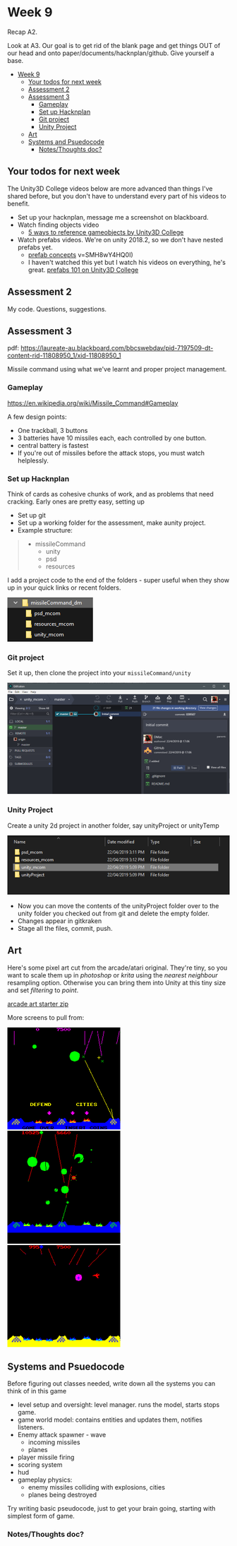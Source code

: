 # Week 9

Recap A2.

Look at A3. Our goal is to get rid of the blank page and get things OUT of our head and onto paper/documents/hacknplan/github. Give yourself a base.


<!-- @import "[TOC]" {cmd="toc" depthFrom=1 depthTo=6 orderedList=false} -->

<!-- code_chunk_output -->

* [Week 9](#week-9)
	* [Your todos for next week](#your-todos-for-next-week)
	* [Assessment 2](#assessment-2)
	* [Assessment 3](#assessment-3)
		* [Gameplay](#gameplay)
		* [Set up Hacknplan](#set-up-hacknplan)
		* [Git project](#git-project)
		* [Unity Project](#unity-project)
	* [Art](#art)
	* [Systems and Psuedocode](#systems-and-psuedocode)
		* [Notes/Thoughts doc?](#notesthoughts-doc)

<!-- /code_chunk_output -->


## Your todos for next week

The Unity3D College videos below are more advanced than things I've shared before, but you don't have to understand every part of his videos to benefit.

* Set up your hacknplan, message me a screenshot on blackboard.
* Watch finding objects video
  - [5 ways to reference gameobjects by Unity3D College](https://www.youtube.com/watch?v=ymq2AUckws0)
* Watch prefabs videos. We're on unity 2018.2, so we don't have nested prefabs  yet. 
  - [prefab concepts](https://unity3d.com/learn/tutorials/topics/interface-essentials/prefabs-concept-usage?playlist=17090)
  v=SMH8wY4HQ0I)
  - I haven't watched this yet but I watch his videos on everything, he's great. [prefabs 101 on Unity3D College](https://www.youtube.com/watch?v=46BxZNP0WXk)

## Assessment 2

My code. Questions, suggestions.

## Assessment 3

pdf: <https://laureate-au.blackboard.com/bbcswebdav/pid-7197509-dt-content-rid-11808950_1/xid-11808950_1>

Missile command using what we've learnt and proper project management.

### Gameplay

<https://en.wikipedia.org/wiki/Missile_Command#Gameplay>

A few design points:
* One trackball, 3 buttons
* 3 batteries have 10 missiles each, each controlled by one button.
* central battery is fastest
* If you're out of missiles before the attack stops, you must watch helplessly.

### Set up Hacknplan

Think of cards as cohesive chunks of work, and as problems that need cracking. Early ones are pretty easy, setting up

* Set up git
* Set up a working folder for the assessment, make aunity project.
* Example structure: 
>  - missileCommand
>    - unity
>    - psd
>    - resources

I add a project code to the end of the folders - super useful when they show up in your quick links or recent folders.

![folders](assets/week9/project_folders.png)

### Git project

Set it up, then clone the project into your `missileCommand/unity`

![gitkraken new clone](assets/week9/gitkraken_new_clone.png)

### Unity Project

Create a unity 2d project in another folder, say unityProject or unityTemp

![unity git folders](assets/week9/folders_unity_git.png)

* Now you can move the contents of the unityProject folder over to the unity folder you checked out from git and delete the empty folder.
* Changes appear in gitkraken
* Stage all the files, commit, push.

## Art

Here's some pixel art cut from the arcade/atari original. They're tiny, so you want to scale them up in _photoshop_ or _krita_ using the  _nearest neighbour_ resampling option. Otherwise you can bring them into Unity at this tiny size and set _filtering_ to _point_.

[arcade art starter zip](assets/week9/arcade_art.zip)

More screens to pull from:

![screen 1](assets/week9/original_screen_1.png)
![screen 2](assets/week9/original_screen_2.png)
![screen 3](assets/week9/original_screen_3.png)


## Systems and Psuedocode

Before figuring out classes needed, write down all the systems you can think of in this game

* level setup and oversight: level manager. runs the model, starts stops game.
* game world model: contains entities and updates them, notifies listeners.
* Enemy attack spawner - wave
  * incoming missiles
  * planes
* player missile firing
* scoring system
* hud 
* gameplay physics: 
  * enemy missiles colliding with explosions, cities
  * planes being destroyed

Try writing basic pseudocode, just to get your brain going, starting with simplest form of game.


### Notes/Thoughts doc?